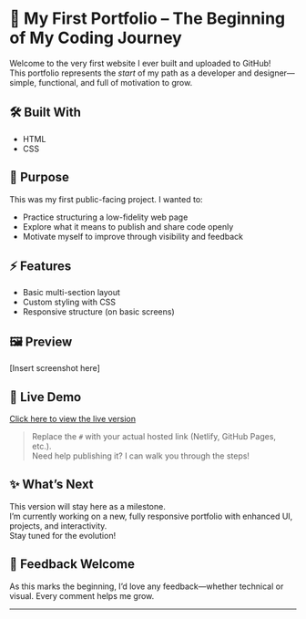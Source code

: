 # 🌱 My First Portfolio – The Beginning of My Coding Journey

Welcome to the very first website I ever built and uploaded to GitHub!  
This portfolio represents the *start* of my path as a developer and designer—simple, functional, and full of motivation to grow.

## 🛠️ Built With
- HTML
- CSS

## 🎯 Purpose
This was my first public-facing project. I wanted to:
- Practice structuring a low-fidelity web page
- Explore what it means to publish and share code openly
- Motivate myself to improve through visibility and feedback

## ⚡ Features
- Basic multi-section layout
- Custom styling with CSS
- Responsive structure (on basic screens)

## 🖼️ Preview
[Insert screenshot here]

## 🔗 Live Demo
[Click here to view the live version](#)  
> Replace the `#` with your actual hosted link (Netlify, GitHub Pages, etc.).  
Need help publishing it? I can walk you through the steps!

## ✨ What’s Next
This version will stay here as a milestone.  
I’m currently working on a new, fully responsive portfolio with enhanced UI, projects, and interactivity.  
Stay tuned for the evolution!

## 🙌 Feedback Welcome
As this marks the beginning, I’d love any feedback—whether technical or visual. Every comment helps me grow.

---
